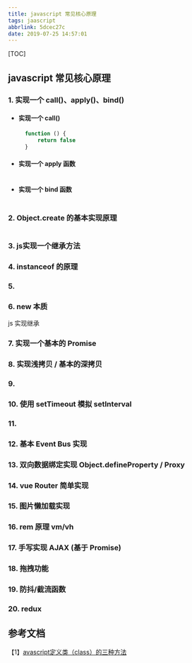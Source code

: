 ```yaml
---
title: javascript 常见核心原理
tags: jaascript
abbrlink: 5dcec27c
date: 2019-07-25 14:57:01
---
```


[TOC]

## javascript 常见核心原理

### 1. 实现一个 call()、apply()、bind()

- #### 实现一个 call()

  ```javascript
    function () {
        return false
    }
  ```

- #### 实现一个 apply 函数

  ```javascript
  ```

- #### 实现一个 bind 函数

  ```javascript
  ```

### 2. Object.create 的基本实现原理

  ```javascript
  ```

### 3. js实现一个继承方法

### 4. instanceof 的原理

### 5.

### 6. new 本质

js 实现继承

### 7. 实现一个基本的 Promise

### 8. 实现浅拷贝 / 基本的深拷贝

### 9.

### 10. 使用 setTimeout 模拟 setInterval

### 11.

### 12. 基本 Event Bus 实现

### 13. 双向数据绑定实现 Object.defineProperty / Proxy

### 14. vue Router 简单实现

### 15. 图片懒加载实现

### 16. rem 原理 vm/vh

### 17. 手写实现 AJAX (基于 Promise)

### 18. 拖拽功能

### 19. 防抖/截流函数

### 20. redux

## 参考文档
【1】[avascript定义类（class）的三种方法](http://www.ruanyifeng.com/blog/2012/07/three_ways_to_define_a_javascript_class.html)
